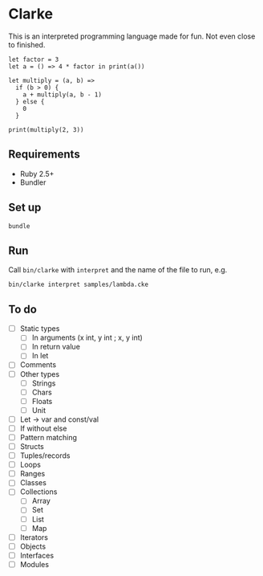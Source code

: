 # Clarke

This is an interpreted programming language made for fun. Not even close to finished.

```
let factor = 3
let a = () => 4 * factor in print(a())
```

```
let multiply = (a, b) =>
  if (b > 0) {
    a + multiply(a, b - 1)
  } else {
    0
  }

print(multiply(2, 3))
```

## Requirements

* Ruby 2.5+
* Bundler

## Set up

```
bundle
```

## Run

Call `bin/clarke` with `interpret` and the name of the file to run, e.g.

```
bin/clarke interpret samples/lambda.cke
```

## To do

* [ ] Static types
  * [ ] In arguments (x int, y int ; x, y int)
  * [ ] In return value
  * [ ] In let
* [ ] Comments
* [ ] Other types
  * [ ] Strings
  * [ ] Chars
  * [ ] Floats
  * [ ] Unit
* [ ] Let -> var and const/val
* [ ] If without else
* [ ] Pattern matching
* [ ] Structs
* [ ] Tuples/records
* [ ] Loops
* [ ] Ranges
* [ ] Classes
* [ ] Collections
  * [ ] Array
  * [ ] Set
  * [ ] List
  * [ ] Map
* [ ] Iterators
* [ ] Objects
* [ ] Interfaces
* [ ] Modules
